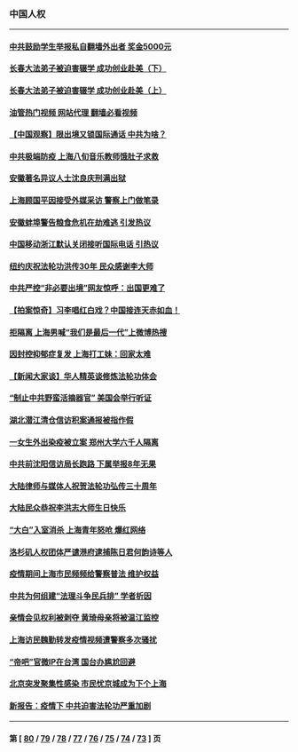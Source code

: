 ### 中国人权
---
#### [中共鼓励学生举报私自翻墙外出者 奖金5000元](../../pages/ncid278/n13739345.md?05180045) 
#### [长春大法弟子被迫害辍学 成功创业赴美（下）](../../pages/ncid278/n13738692.md?05180045) 
#### [长春大法弟子被迫害辍学 成功创业赴美（上）](../../pages/ncid278/n13738681.md?05180045) 
#### [油管热门视频 网站代理 翻墙必看视频](http://209.222.30.114:81/youtube.html?05180045)
#### [【中国观察】限出境又锁国际通话 中共为啥？](../../pages/ncid278/n13738584.md?05180045) 
#### [中共极端防疫 上海八旬音乐教师饿肚子求救](../../pages/ncid278/n13738037.md?05180045) 
#### [安徽著名异议人士沈良庆刑满出狱](../../pages/ncid278/n13738035.md?05180045) 
#### [上海顾国平因接受外媒采访 警察上门做笔录](../../pages/ncid278/n13736303.md?05180045) 
#### [安徽蚌埠警告粮食危机在劫难逃 引发热议](../../pages/ncid278/n13736542.md?05180045) 
#### [中国移动浙江默认关闭接听国际电话 引热议](../../pages/ncid278/n13736295.md?05180045) 
#### [纽约庆祝法轮功洪传30年 民众感谢李大师](../../pages/ncid278/n13736244.md?05180045) 
#### [中共严控“非必要出境”网友惊呼：出国更难了](../../pages/ncid278/n13735911.md?05180045) 
#### [【拍案惊奇】习李唱红白戏？中国接连天赤如血！](../../pages/ncid278/n13735819.md?05180045) 
#### [拒隔离 上海男喊“我们是最后一代”上微博热搜](../../pages/ncid278/n13735808.md?05180045) 
#### [因封控抑郁症复发 上海打工妹：回家太难](../../pages/ncid278/n13735860.md?05180045) 
#### [【新闻大家谈】华人精英谈修炼法轮功体会](../../pages/ncid278/n13735765.md?05180045) 
#### [“制止中共野蛮活摘器官” 美国会举行听证](../../pages/ncid278/n13735831.md?05180045) 
#### [湖北潜江清仓信访积案通报被指作假](../../pages/ncid278/n13735260.md?05180045) 
#### [一女生外出染疫被立案 郑州大学六千人隔离](../../pages/ncid278/n13735283.md?05180045) 
#### [中共前沈阳信访局长跑路 下属举报8年无果](../../pages/ncid278/n13734994.md?05180045) 
#### [大陆律师与媒体人祝贺法轮功弘传三十周年](../../pages/ncid278/n13735062.md?05180045) 
#### [大陆民众恭祝李洪志大师生日快乐](../../pages/ncid278/n13734810.md?05180045) 
#### [“大白”入室消杀 上海青年怒呛 爆红网络](../../pages/ncid278/n13734703.md?05180045) 
#### [洛杉矶人权团体严谴港府逮捕陈日君何韵诗等人](../../pages/ncid278/n13734767.md?05180045) 
#### [疫情期间上海市民频频给警察普法 维护权益](../../pages/ncid278/n13734139.md?05180045) 
#### [中共为何组建“法理斗争民兵排” 学者析因](../../pages/ncid278/n13734109.md?05180045) 
#### [亲情会见权利被剥夺 黄琦母亲将被温江监控](../../pages/ncid278/n13733499.md?05180045) 
#### [上海访民魏勤转发疫情视频遭警察多次骚扰](../../pages/ncid278/n13733148.md?05180045) 
#### [“帝吧”官微IP在台湾 国台办尴尬回避](../../pages/ncid278/n13733056.md?05180045) 
#### [北京突发聚集性感染 市民忧京城成为下个上海](../../pages/ncid278/n13732920.md?05180045) 
#### [新报告：疫情下 中共迫害法轮功严重加剧](../../pages/ncid278/n13732612.md?05180045) 

---
#### 第 [ [80](./80.md?05180045) / [79](./79.md?05180045) / [78](./78.md?05180045) / [77](./77.md?05180045) / [76](./76.md?05180045) / [75](./75.md?05180045) / [74](./74.md?05180045) / [73](./73.md?05180045) ] 页
